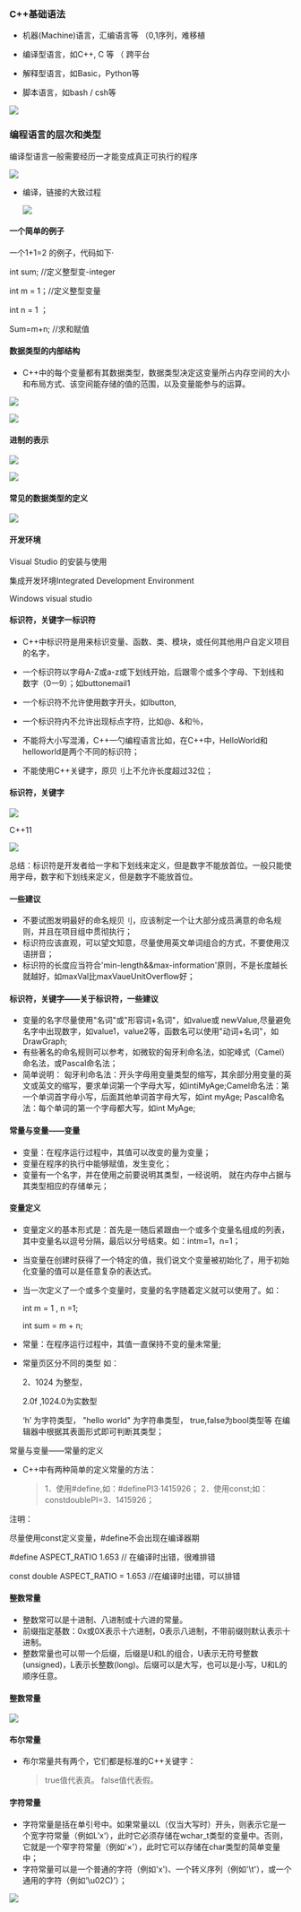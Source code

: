 ### C++基础语法

* 机器(Machine)语言，汇编语言等 （0,1序列，难移植

* 编译型语言，如C++, C 等 （ 跨平台

* 解释型语言，如Basic，Python等  

* 脚本语言，如bash / csh等  

  

![](../../../assets/img/2022-08-11/fast_23-20-27.png)

### 编程语言的层次和类型

编译型语言一般需要经历一才能变成真正可执行的程序

![](../../../assets/img/2022-08-11/fast_23-24-52.png)

* 编译，链接的大致过程

  ![](../../../assets/img/2022-08-11/fast_23-27-19.png)

####  一个简单的例子

一个1+1=2 的例子，代码如下·

int sum;      //定义整型变-integer

int m = 1；//定义整型变量

int n = 1 ；

Sum=m+n;   //求和赋值

#### 数据类型的内部结构

* C++中的每个变量都有其数据类型，数据类型决定这变量所占内存空间的大小和布局方式、该空间能存储的值的范围，以及变量能参与的运算。

![](../../../assets/img/2022-08-11/fast_23-34-26.png)

![](../../../assets/img/2022-08-11/fast_23-38-04.png)



#### 进制的表示

![](../../../assets/img/2022-08-11/fast_23-38-50.png)



![](../../../assets/img/2022-08-11/fast_23-42-33.png)



#### 常见的数据类型的定义

![](../../../assets/img/2022-08-11/fast_23-44-34.png)



#### 开发环境

Visual Studio 的安装与使用

集成开发环境Integrated DeveIopment Environment

Windows visual studio



#### 标识符，关键字一标识符

* C++中标识符是用来标识变量、函数、类、模块，或任何其他用户自定义项目的名字，
* 一个标识符以字母A-Z或a-z或下划线开始，后跟零个或多个字母、下划线和数字（0一9）；如buttonemail1
* 一个标识符不允许使用数字开头，如lbutton,
* 一个标识符内不允许出现标点字符，比如@、&和％，

* 不能将大小写混淆，C++一勺编程语言比如，在C++中，HelloWorld和helloworld是两个不同的标识符；
* 不能使用C++关键字，原贝刂上不允许长度超过32位；



#### 标识符，关键字

![](../../../assets/img/2022-08-11/fast_23-52-45.png)

C++11

![](../../../assets/img/2022-08-11/fast_23-54-49.png)

总结：标识符是开发者给一字和下划线来定义，但是数字不能放首位。一般只能使用字母，数字和下划线来定义，但是数字不能放首位。



#### 一些建议

* 不要试图发明最好的命名规贝刂，应该制定一个让大部分成员满意的命名规则，并且在项目组中贯彻执行；
* 标识符应该直观，可以望文知意，尽量使用英文单词组合的方式，不要使用汉语拼音；
* 标识符的长度应当符合'min-length&&max-information'原则，不是长度越长就越好，如maxVal比maxVaueUnitOverflow好；



#### 标识符，关键字——关于标识符，一些建议

* 变量的名字尽量使用"名词"或"形容词+名词"，如value或
  newValue,尽量避免名字中出现数字，如value1，value2等，函数名可以使用"动词+名词"，如DrawGraph;
* 有些著名的命名规则可以参考，如微软的匈牙利命名法，如驼峰式（Camel）命名法，或Pascal命名法；
* 简单说明：
  匈牙利命名法：开头字母用变量类型的缩写，其余部分用变量的英文或英文的缩写，要求单词第一个字母大写，如intiMyAge;Camel命名法：第一个单词首字母小写，后面其他单词首字母大写，如int myAge;
  Pascal命名法：每个单词的第一个字母都大写，如int MyAge;

#### 常量与变量——变量

* 变量：在程序运行过程中，其值可以改变的量为变量；
* 变量在程序的执行中能够赋值，发生变化；
* 变量有一个名字，并在使用之前要说明其类型，一经说明，
  就在内存中占据与其类型相应的存储单元；



#### 变量定义

* 变量定义的基本形式是：首先是一随后紧跟由一个或多个变量名组成的列表，其中变量名以逗号分隔，最后以分号结束。如：intm=1，n=1；

* 当变量在创建时获得了一个特定的值，我们说文个变量被初始化了，用于初始化变量的值可以是任意复杂的表达式。

* 当一次定义了一个或多个变量时，变量的名字随着定义就可以使用了。如：

  int m = 1 , n =1;

  int sum = m + n;

* 常量：在程序运行过程中，其值一直保持不变的量未常量;

* 常量页区分不同的类型 如：

  2、1024 为整型，

  2.0f ,1024.0为实数型

  ‘h’ 为字符类型，
  "hello world" 为字符串类型，
  true,false为bool类型等
  在编辑器中根据其表面形式即可判断其类型；



常量与变量——常量的定义

* C++中有两种简单的定义常量的方法：

  > 1．使用#define,如：#definePI3·1415926；
  > 2．使用const;如：constdoublePI=3．1415926；

注明：

尽量使用const定义变量，#define不会出现在编译器期

#define ASPECT_RATIO 1.653  // 在编译时出错，很难排错

const double ASPECT_RATIO = 1.653 //在编译时出错，可以排错



#### 整数常量

* 整数常可以是十进制、八进制或十六进的常量。
* 前缀指定基数：0x或0X表示十六进制，0表示八进制，不带前缀则默认表示十进制。
* 整数常量也可以带一个后缀，后缀是U和L的组合，U表示无符号整数(unsigned)，L表示长整数(long)。后缀可以是大写，也可以是小写，U和L的顺序任意。

#### 整数常量

![](../../../assets/img/2022-08-12/fast_00-20-26.png)



#### 布尔常量

* 布尔常量共有两个，它们都是标准的C++关键字：

  > true值代表真。
  > false值代表假。



#### 字符常量

* 字符常量是括在单引号中。如果常量以L（仅当大写时）开头，则表示它是一个宽字符常量（例如L’x‘），此时它必须存储在wchar_t类型的变量中。否则，它就是一个窄字符常量（例如'×'），此时它可以存储在char类型的简单变量中；
* 字符常量可以是一个普通的字符（例如'x')、一个转义序列（例如'\t'），或一个通用的字符（例如‘\u02C)’）；

![](../../../assets/img/2022-08-12/fast_00-40-05.png)

